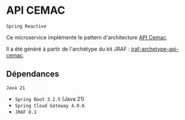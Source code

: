 # API CEMAC

`Spring Reactive`

Ce microservice implémente le pattern d'architecture [API Cemac](http://microservices.io/patterns/apigateway.html).

Il a été généré à partir de l'archétype du kit JRAF : [jraf-archetype-api-cemac](https://gitlab-repo-res.apps.eul.sncf.fr/dsir/tec/90101/jraf-archetype-api-gateway).

## Dépendances

`Java 21`

* `Spring Boot 3.2.5` (Java 21)
* `Spring Cloud Gateway 4.0.6`
* `JRAF 8.1`
